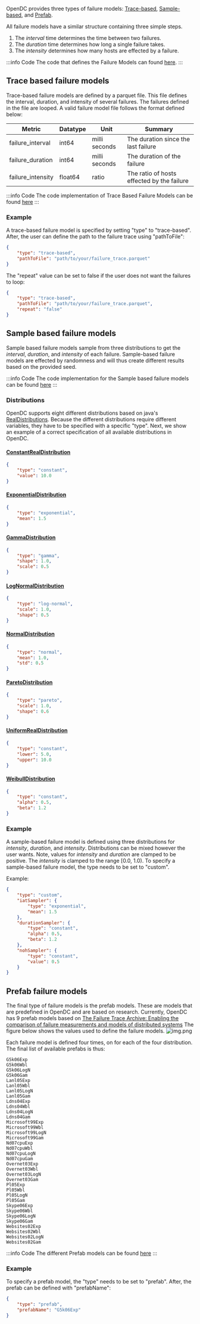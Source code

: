 OpenDC provides three types of failure models: [Trace-based](#trace-based-failure-models), [Sample-based](#sample-based-failure-models),
and [Prefab](#prefab-failure-models).

All failure models have a similar structure containing three simple steps.

1. The _interval_ time determines the time between two failures.
2. The _duration_ time determines how long a single failure takes.
3. The _intensity_ determines how many hosts are effected by a failure.

:::info Code
The code that defines the Failure Models can found [here](https://github.com/atlarge-research/opendc/blob/master/opendc-experiments/opendc-experiments-base/src/main/kotlin/org/opendc/experiments/base/experiment/specs/FailureModelSpec.kt).
:::

## Trace based failure models
Trace-based failure models are defined by a parquet file. This file defines the interval, duration, and intensity of
several failures. The failures defined in the file are looped. A valid failure model file follows the format defined below:

| Metric            | Datatype   | Unit          | Summary                                    |
|-------------------|------------|---------------|--------------------------------------------|
| failure_interval  | int64      | milli seconds | The duration since the last failure        |
| failure_duration  | int64      | milli seconds | The duration of the failure                |
| failure_intensity | float64    | ratio         | The ratio of hosts effected by the failure |

:::info Code
The code implementation of Trace Based Failure Models can be found [here](https://github.com/atlarge-research/opendc/blob/master/opendc-compute/opendc-compute-failure/src/main/kotlin/org/opendc/compute/failure/models/TraceBasedFailureModel.kt)
:::

### Example
A trace-based failure model is specified by setting "type" to "trace-based".
After, the user can define the path to the failure trace using "pathToFile":
```json
{
    "type": "trace-based",
    "pathToFile": "path/to/your/failure_trace.parquet"
}
```

The "repeat" value can be set to false if the user does not want the failures to loop:
```json
{
    "type": "trace-based",
    "pathToFile": "path/to/your/failure_trace.parquet",
    "repeat": "false"
}
```

## Sample based failure models
Sample based failure models sample from three distributions to get the _interval_, _duration_, and _intensity_ of
each failure. Sample-based failure models are effected by randomness and will thus create different results based
on the provided seed.

:::info Code
The code implementation for the Sample based failure models can be found [here](https://github.com/atlarge-research/opendc/blob/master/opendc-compute/opendc-compute-failure/src/main/kotlin/org/opendc/compute/failure/models/SampleBasedFailureModel.kt)
:::

### Distributions
OpenDC supports eight different distributions based on java's [RealDistributions](https://commons.apache.org/proper/commons-math/javadocs/api-3.6.1/org/apache/commons/math3/distribution/RealDistribution.html).
Because the different distributions require different variables, they have to be specified with a specific "type".
Next, we show an example of a correct specification of all available distributions in OpenDC.

#### [ConstantRealDistribution](https://commons.apache.org/proper/commons-math/javadocs/api-3.6.1/org/apache/commons/math3/distribution/ConstantRealDistribution.html)

```json
{
    "type": "constant",
    "value": 10.0
}
```

#### [ExponentialDistribution](https://commons.apache.org/proper/commons-math/javadocs/api-3.6.1/org/apache/commons/math3/distribution/ExponentialDistribution.html)
```json
{
    "type": "exponential",
    "mean": 1.5
}
```

#### [GammaDistribution](https://commons.apache.org/proper/commons-math/javadocs/api-3.6.1/org/apache/commons/math3/distribution/GammaDistribution.html)
```json
{
    "type": "gamma",
    "shape": 1.0,
    "scale": 0.5
}
```

#### [LogNormalDistribution](https://commons.apache.org/proper/commons-math/javadocs/api-3.6.1/org/apache/commons/math3/distribution/LogNormalDistribution.html)
```json
{
    "type": "log-normal",
    "scale": 1.0,
    "shape": 0.5
}
```

#### [NormalDistribution](https://commons.apache.org/proper/commons-math/javadocs/api-3.6.1/org/apache/commons/math3/distribution/NormalDistribution.html)
```json
{
    "type": "normal",
    "mean": 1.0,
    "std": 0.5
}
```

#### [ParetoDistribution](https://commons.apache.org/proper/commons-math/javadocs/api-3.6.1/org/apache/commons/math3/distribution/ParetoDistribution.html)
```json
{
    "type": "pareto",
    "scale": 1.0,
    "shape": 0.6
}
```

#### [UniformRealDistribution](https://commons.apache.org/proper/commons-math/javadocs/api-3.6.1/org/apache/commons/math3/distribution/UniformRealDistribution.html)
```json
{
    "type": "constant",
    "lower": 5.0,
    "upper": 10.0
}
```

#### [WeibullDistribution](https://commons.apache.org/proper/commons-math/javadocs/api-3.6.1/org/apache/commons/math3/distribution/WeibullDistribution.html)
```json
{
    "type": "constant",
    "alpha": 0.5,
    "beta": 1.2
}
```

### Example
A sample-based failure model is defined using three distributions for _intensity_, _duration_, and _intensity_.
Distributions can be mixed however the user wants. Note, values for _intensity_ and _duration_ are clamped to be positive.
The _intensity_ is clamped to the range [0.0, 1.0).
To specify a sample-based failure model, the type needs to be set to "custom".

Example:
```json
{
    "type": "custom",
    "iatSampler": {
        "type": "exponential",
        "mean": 1.5
    },
    "durationSampler": {
        "type": "constant",
        "alpha": 0.5,
        "beta": 1.2
    },
    "nohSampler": {
        "type": "constant",
        "value": 0.5
    }
}
```

## Prefab failure models
The final type of failure models is the prefab models. These are models that are predefined in OpenDC and are based on
research. Currently, OpenDC has 9 prefab models based on [The Failure Trace Archive: Enabling the comparison of failure measurements and models of distributed systems](https://www-sciencedirect-com.vu-nl.idm.oclc.org/science/article/pii/S0743731513000634)
The figure below shows the values used to define the failure models.
![img.png](img.png)

Each failure model is defined four times, on for each of the four distribution.
The final list of available prefabs is thus:

    G5k06Exp
    G5k06Wbl
    G5k06LogN
    G5k06Gam
    Lanl05Exp
    Lanl05Wbl
    Lanl05LogN
    Lanl05Gam
    Ldns04Exp
    Ldns04Wbl
    Ldns04LogN
    Ldns04Gam
    Microsoft99Exp
    Microsoft99Wbl
    Microsoft99LogN
    Microsoft99Gam
    Nd07cpuExp
    Nd07cpuWbl
    Nd07cpuLogN
    Nd07cpuGam
    Overnet03Exp
    Overnet03Wbl
    Overnet03LogN
    Overnet03Gam
    Pl05Exp
    Pl05Wbl
    Pl05LogN
    Pl05Gam
    Skype06Exp
    Skype06Wbl
    Skype06LogN
    Skype06Gam
    Websites02Exp
    Websites02Wbl
    Websites02LogN
    Websites02Gam

:::info Code
The different Prefab models can be found [here](https://github.com/atlarge-research/opendc/tree/master/opendc-compute/opendc-compute-failure/src/main/kotlin/org/opendc/compute/failure/prefab)
:::

### Example
To specify a prefab model, the "type" needs to be set to "prefab".
After, the prefab can be defined with "prefabName":

```json
{
    "type": "prefab",
    "prefabName": "G5k06Exp"
}
```

